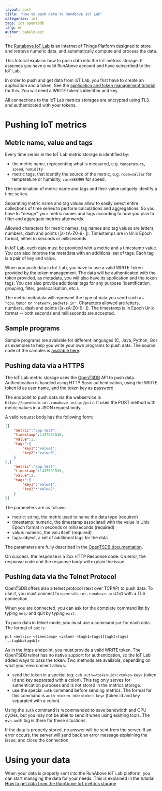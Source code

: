 ```yaml
---
layout: post
title: "How to push data to RunAbove IoT Lab"
categories: iot
tags: iot opentsdb
lang: en
author: babelouest
---
```


The [Runabove IoT Lab][1] is an Internet of Things Platform designed to store and retrieve numeric data, and automatically compute and process the data.

This tutorial explains how to push data into the IoT metrics storage. It assumes you have a valid RunAbove account and have subscribed to the IoT Lab.

In order to push and get data from IoT Lab, you first have to create an application and a token. See the [application and token management tutorial][7] for this. You will need a WRITE token's identifier and key.

All connections to the IoT Lab metrics storages are encrypted using TLS and authenticated with your tokens.

# Pushing IoT metrics

## Metric name, value and tags

Every time series in the IoT Lab metric storage is identified by:

- the metric name, representing what is measured, e.g. `temperature`, `speed`, `humidity`
- metric tags, that identify the source of the metric, e.g. `room=cellar` for temperature or humidity, `car=5BBM99` for speed.

The combination of metric name and tags and their value uniquely identify a time series.

Separating metric name and tag values allow to easily select entire collections of time series to perform calculations and aggregations. So you have to "design" your metric names and tags according to how you plan to filter and aggregate metrics afterwards.

Allowed characters for metric names, tag names and tag values are letters, numbers, dash and points ([a-zA-Z0-9-.]). Timestamps are in Unix Epoch format, either in seconds or milliseconds.

In IoT Lab, each data must be provided with a metric and a timestamp value. You can also improve the metadata with an additional set of tags. Each tag is a pair of key and value.

When you push data in IoT Lab, you have to use a valid WRITE Token provided by the token management. The data will be authenticated with the token provided, as metadata, you will also have its application and the token tags. You can also provide additional tags for any purpose (identification, grouping, filter, geolocalisation, etc.).

The metric metadata will represent the type of data you send such as `"cpu.temp"` or `"network.packets.in"`. Characters allowed are letters, numbers, dash and points ([a-zA-Z0-9-.]). The timestamp is in Epoch Unix format -- both seconds and milliseconds are accepted.

## Sample programs

Sample programs are available for different languages (C, Java, Python, Go) as examples to help you write your own programs to push data. The source code of the samples is [available here][5].

## Pushing data via a HTTPS

The IoT Lab metric storage uses the [OpenTSDB](http://opentsdb.net/) API to push data. Authentication is handled using HTTP Basic authentication, using the WRITE token id as user name, and the token key as password.

The endpoint to push data via the webservice is `https://opentsdb.iot.runabove.io/api/put/`. It uses the POST method with metric values in a JSON request body.

A valid request body has the following form:

```json
[{
	"metric":"app.test",
	"timestamp":1437591536,
	"value":1,
	"tags":{
		"key1":"value1",
		"key2":"value0",
	}
},{
	"metric":"app.test",
	"timestamp":1437591539,
	"value":2,
	"tags":{
		"key1":"value1",
		"key2":"value2",
	}
}]
```

The parameters are as follows:

- metric: string, the metric used to name the data type (required)
- timestamp: numeric, the timestamp associated with the value in Unix Epoch format in seconds or milliseconds (required)
- value: numeric, the valu itself (required)
- tags: object, a set of additional tags for the data

The parameters are fully described in the [OpenTSDB documentation][2].

On success, the response is a 2xx HTTP Response code. On error, the response code and the response body will explain the issue.

## Pushing data via the Telnet Protocol

OpenTSDB offers also a telnet protocol (text over TCP/IP) to push data. To use it, you must connect to `opentsdb.iot.runabove.io:4243` with a TLS connection.

When you are connected, you can ask for the complete command list by typing `help` and quit by typing `exit`.

To push data in telnet mode, you must use a command `put` for each data. The format of `put` is:

`put <metric> <timestamp> <value> <tagk1=tagv1[tagk2=tagv2 ...tagkN=tagvN]>`

As in the https endpoint, you must provide a valid WRITE token. The OpenTSDB telnet has no native support for authentication, so the IoT Lab added ways to pass the token. Two methods are available, depending on what your environment allows:

- send the token in a special tag: `ovh.auth=<token-id>:<token-key>` (token id and key separated with a colon). This tag only serves for authentication purposes and is not stored in the metrics storage.
- use the special `auth` command before sending metrics. The format for this command is `auth <token-id>:<token-key>` (token id and key separated with a colon).

Using the `auth` command is recommended to save bandwidth and CPU cycles, but you may not be able to send it when using existing tools. The `ovh.auth` tag is there for these situations.

If the data is properly stored, no answer will be sent from the server. If an error occurs, the server will send back an error message explaining the issue, and close the connection.

# Using your data

When your data is properly sent into the RunAbove IoT Lab platform, you can start managing the data for your needs. This is explained in the tutorial [How to get data from the RunAbove IoT metrics storage][3]

  [1]: https://runabove.com/iot/
  [2]: http://opentsdb.net/docs/build/html/api_http/put.html
  [3]: how-to-get-data-from-runabove-iot.html
  [5]: https://github.com/runabove/iot-push-examples
  [7]: how-to-manage-applications-using-runabove-manager.html
